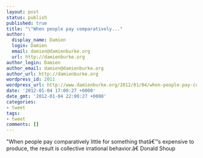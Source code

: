 ```yaml
---
layout: post
status: publish
published: true
title: "\"When people pay comparatively..."
author:
  display_name: Damien
  login: Damien
  email: damien@damienburke.org
  url: http://damienburke.org
author_login: Damien
author_email: damien@damienburke.org
author_url: http://damienburke.org
wordpress_id: 2011
wordpress_url: http://www.damienburke.org/2012/01/04/when-people-pay-comparatively/
date: '2012-01-04 17:00:27 +0000'
date_gmt: '2012-01-04 22:00:27 +0000'
categories:
- tweet
tags:
- tweet
comments: []
---
```

<p>"When people pay comparatively little for something that&acirc;&euro;&trade;s expensive to produce, the result is collective irrational behavior.&acirc;&euro; Donald Shoup</p>
